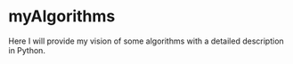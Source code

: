 # myAlgorithms
Here I will provide my vision of some algorithms with a detailed description in Python.

